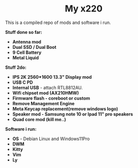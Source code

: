 <h1 align='center'>My x220</h1>

This is a compiled repo of mods and software i run.

**Stuff done so far:**
* **Antenna mod**
* **Dual SSD / Dual Boot**
* **9 Cell Battery**
* **Metal Liquid**

**Stuff 2do:**
* **IPS 2K 2560*1600 13.3" Display mod**
* **USB C PD**
* **Internal USB** - attach RTL8812AU. 
* **Wifi chipset mod (AX210HMW)**
* **Firmware flash - coreboot or custom**
* **Remove Management Engine**
* **Meta Keycap replacement(remove windows logo)**
* **Speaker mod - Samsung note 10 or Ipad 11" pro speakers**
* **Quad core mod (kill me..)**

**Software i run:**
* **OS** - Debian Linux and Windows11Pro
* **DWM**
* **Kitty**
* **Vim**
* **Ly**
